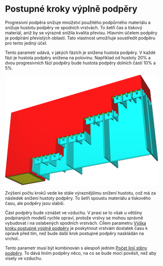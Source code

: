 Postupné kroky výplně podpěry
====
Progresivní podpěra snižuje množství použitého podpůrného materiálu a snižuje hustotu podpěry ve spodních vrstvách. To šetří čas a tiskový materiál, aniž by se výrazně snížila kvalita převisu. Hlavním účelem podpěry je podpírání převislých oblastí. Tato vlastnost umožňuje soustředit podpěru pro tento jediný účel.

Tento parametr udává, v jakých fázích je snížena hustota podpěry. V každé fázi je hustota podpěry snížena na polovinu. Například od hustoty 20% a dvou progresivních fází podpěry bude hustota podpěry dolních částí 10% a 5%.

![Hustota podpěry je snížena na nižší hustotu ve 3 krocích](../../../articles/images/gradual_support_infill_step_height_1mm.png)

Zvýšení počtu kroků vede ke stále výraznějšímu snížení hustotu, což má za následek snížení hustoty podpěry. To šetří spoustu materiálu a tiskového času, ale podpěry jsou slabší.

Část podpěry bude vznášet ve vzduchu. V praxi se to však u většiny podpíraných modelů rychle opraví, protože vrstvy se mohou správně vybudovat i na oslabených spodních vrstvách. Cílem parametru [Výška kroku postupné výplně podpěry](gradual_support_infill_step_height.md) je poskytnout vrstvám dostatek času k opravě před tím, než bude další krok postupné podpěry naskládán na vrchol..

Tento parametr musí být kombinován s alespoň jedním [Počet linií stěny podpěry](support_wall_count.md). To dává liniím podpěry něco, na co se bude moci pověsit, než aby visely ve vzduchu.
